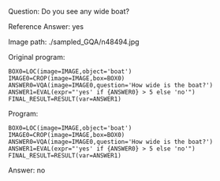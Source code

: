 Question: Do you see any wide boat?

Reference Answer: yes

Image path: ./sampled_GQA/n48494.jpg

Original program:

```
BOX0=LOC(image=IMAGE,object='boat')
IMAGE0=CROP(image=IMAGE,box=BOX0)
ANSWER0=VQA(image=IMAGE0,question='How wide is the boat?')
ANSWER1=EVAL(expr="'yes' if {ANSWER0} > 5 else 'no'")
FINAL_RESULT=RESULT(var=ANSWER1)
```
Program:

```
BOX0=LOC(image=IMAGE,object='boat')
IMAGE0=CROP(image=IMAGE,box=BOX0)
ANSWER0=VQA(image=IMAGE0,question='How wide is the boat?')
ANSWER1=EVAL(expr="'yes' if {ANSWER0} > 5 else 'no'")
FINAL_RESULT=RESULT(var=ANSWER1)
```
Answer: no

